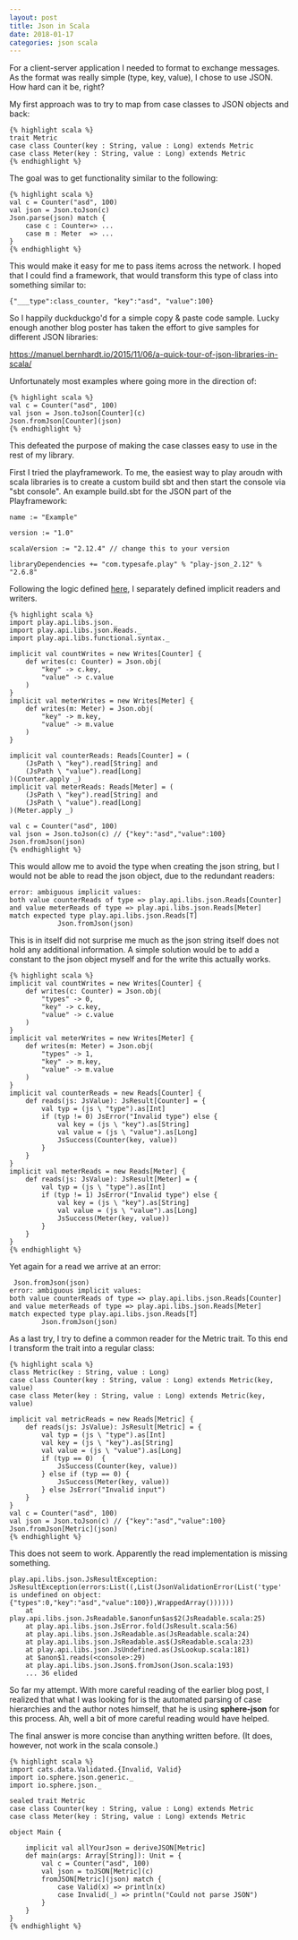 ```yaml
---
layout: post
title: Json in Scala
date: 2018-01-17
categories: json scala
---
```


For a client-server application I needed to format to exchange messages. As the
format was really simple (type, key, value), I chose to use JSON. How hard can
it be, right?

My first approach was to try to map from case classes to JSON objects and back:

    {% highlight scala %}
    trait Metric
    case class Counter(key : String, value : Long) extends Metric
    case class Meter(key : String, value : Long) extends Metric
    {% endhighlight %}

The goal was to get functionality similar to the following:
    
    {% highlight scala %}
    val c = Counter("asd", 100)
    val json = Json.toJson(c)
    Json.parse(json) match {
        case c : Counter=> ...
        case m : Meter  => ...
    }
    {% endhighlight %}

This would make it easy for me to pass items across the network. I hoped that I
could find a framework, that would transform this type of class into something
similar to:

    {"___type":class_counter, "key":"asd", "value":100}

So I happily duckduckgo'd for a simple copy & paste code sample. Lucky enough
another blog poster has taken the effort to give samples for different JSON
libraries:

https://manuel.bernhardt.io/2015/11/06/a-quick-tour-of-json-libraries-in-scala/

Unfortunately most examples where going more in the direction of:

    {% highlight scala %}
    val c = Counter("asd", 100)
    val json = Json.toJson[Counter](c)
    Json.fromJson[Counter](json)
    {% endhighlight %}

This defeated the purpose of making the case classes easy to use in the rest of
my library.

First I tried the playframework. To me, the easiest way to play aroudn with
scala libraries is to create a custom build sbt and then start the console via
"sbt console". An example build.sbt for the JSON part of the Playframework:

    name := "Example"

    version := "1.0"

    scalaVersion := "2.12.4" // change this to your version

    libraryDependencies += "com.typesafe.play" % "play-json_2.12" % "2.6.8"

Following the logic defined [here](https://www.playframework.com/documentation/2.3.x/ScalaJsonCombinators), I separately defined implicit readers and writers.

    {% highlight scala %}
    import play.api.libs.json._
    import play.api.libs.json.Reads._ 
    import play.api.libs.functional.syntax._

    implicit val countWrites = new Writes[Counter] {
        def writes(c: Counter) = Json.obj(
            "key" -> c.key,
            "value" -> c.value
        )
    }
    implicit val meterWrites = new Writes[Meter] {
        def writes(m: Meter) = Json.obj(
            "key" -> m.key,
            "value" -> m.value
        )
    }

    implicit val counterReads: Reads[Counter] = (
        (JsPath \ "key").read[String] and
        (JsPath \ "value").read[Long]
    )(Counter.apply _)
    implicit val meterReads: Reads[Meter] = (
        (JsPath \ "key").read[String] and
        (JsPath \ "value").read[Long]
    )(Meter.apply _)

    val c = Counter("asd", 100)
    val json = Json.toJson(c) // {"key":"asd","value":100}
    Json.fromJson(json)
    {% endhighlight %}

This would allow me to avoid the type when creating the json string, but I would
not be able to read the json object, due to the redundant readers:

    error: ambiguous implicit values:
    both value counterReads of type => play.api.libs.json.Reads[Counter]
    and value meterReads of type => play.api.libs.json.Reads[Meter]
    match expected type play.api.libs.json.Reads[T]
                Json.fromJson(json)

This is in itself did not surprise me much as the json string itself does not
hold any additional information. A simple solution would be to add a constant to
the json object myself and for the write this actually works.

    {% highlight scala %}
    implicit val countWrites = new Writes[Counter] {
        def writes(c: Counter) = Json.obj(
            "types" -> 0,
            "key" -> c.key,
            "value" -> c.value
        )
    }
    implicit val meterWrites = new Writes[Meter] {
        def writes(m: Meter) = Json.obj(
            "types" -> 1,
            "key" -> m.key,
            "value" -> m.value
        )
    }
    implicit val counterReads = new Reads[Counter] {
        def reads(js: JsValue): JsResult[Counter] = {
            val typ = (js \ "type").as[Int]
            if (typ != 0) JsError("Invalid type") else {
                val key = (js \ "key").as[String]
                val value = (js \ "value").as[Long]
                JsSuccess(Counter(key, value))
            }
        }
    }
    implicit val meterReads = new Reads[Meter] {
        def reads(js: JsValue): JsResult[Meter] = {
            val typ = (js \ "type").as[Int]
            if (typ != 1) JsError("Invalid type") else {
                val key = (js \ "key").as[String]
                val value = (js \ "value").as[Long]
                JsSuccess(Meter(key, value))
            }
        }
    }
    {% endhighlight %}

Yet again for a read we arrive at an error:

     Json.fromJson(json)
    error: ambiguous implicit values:
    both value counterReads of type => play.api.libs.json.Reads[Counter]
    and value meterReads of type => play.api.libs.json.Reads[Meter]
    match expected type play.api.libs.json.Reads[T]
            Json.fromJson(json) 

As a last try, I try to define a common reader for the Metric trait. To this end
I transform the trait into a regular class:

    {% highlight scala %}
    class Metric(key : String, value : Long)
    case class Counter(key : String, value : Long) extends Metric(key, value)
    case class Meter(key : String, value : Long) extends Metric(key, value)

    implicit val metricReads = new Reads[Metric] {
        def reads(js: JsValue): JsResult[Metric] = {
            val typ = (js \ "type").as[Int]
            val key = (js \ "key").as[String]
            val value = (js \ "value").as[Long]
            if (typ == 0)  {
                JsSuccess(Counter(key, value))
            } else if (typ == 0) {
                JsSuccess(Meter(key, value))
            } else JsError("Invalid input")
        }
    }
    val c = Counter("asd", 100)
    val json = Json.toJson(c) // {"key":"asd","value":100}
    Json.fromJson[Metric](json)
    {% endhighlight %}

This does not seem to work. Apparently the read implementation is missing
something.

    play.api.libs.json.JsResultException: JsResultException(errors:List((,List(JsonValidationError(List('type' is undefined on object: {"types":0,"key":"asd","value":100}),WrappedArray())))))
        at play.api.libs.json.JsReadable.$anonfun$as$2(JsReadable.scala:25)
        at play.api.libs.json.JsError.fold(JsResult.scala:56)
        at play.api.libs.json.JsReadable.as(JsReadable.scala:24)
        at play.api.libs.json.JsReadable.as$(JsReadable.scala:23)
        at play.api.libs.json.JsUndefined.as(JsLookup.scala:181)
        at $anon$1.reads(<console>:29)
        at play.api.libs.json.Json$.fromJson(Json.scala:193)
        ... 36 elided

So far my attempt. With more careful reading of the earlier blog post, I
realized that what I was looking for is the automated parsing of case
hierarchies and the author notes himself, that he is using **sphere-json** for this
process. Ah, well a bit of more careful reading would have helped.

The final answer is more concise than anything written before. (It does,
however, not work in the scala console.)

    {% highlight scala %}
    import cats.data.Validated.{Invalid, Valid}
    import io.sphere.json.generic._
    import io.sphere.json._

    sealed trait Metric
    case class Counter(key : String, value : Long) extends Metric
    case class Meter(key : String, value : Long) extends Metric

    object Main {

        implicit val allYourJson = deriveJSON[Metric]
        def main(args: Array[String]): Unit = {
            val c = Counter("asd", 100)
            val json = toJSON[Metric](c)
            fromJSON[Metric](json) match {
                case Valid(x) => println(x)
                case Invalid(_) => println("Could not parse JSON")
            }
        }
    }
    {% endhighlight %}
